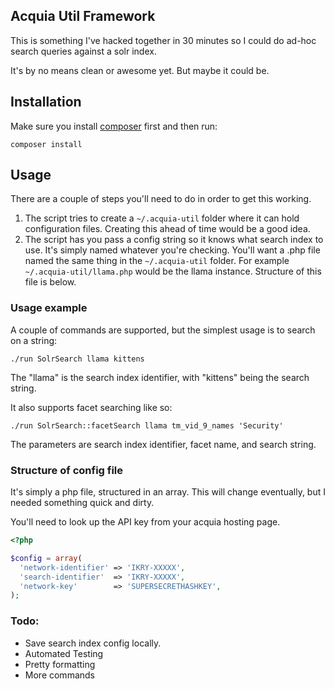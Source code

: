 ## Acquia Util Framework

This is something I've hacked together in 30 minutes so I could do ad-hoc search queries against a solr index.

It's by no means clean or awesome yet. But maybe it could be.

## Installation

Make sure you install [composer](https://getcomposer.org/download/) first and then run:

```
composer install
```

## Usage

There are a couple of steps you'll need to do in order to get this working.

1. The script tries to create a ```~/.acquia-util``` folder where it can hold configuration files. Creating this ahead of time would be a good idea.
2. The script has you pass a config string so it knows what search index to use. It's simply named whatever you're checking. You'll want a .php file named the same thing in the ```~/.acquia-util``` folder. For example ```~/.acquia-util/llama.php``` would be the llama instance. Structure of this file is below.

### Usage example
A couple of commands are supported, but the simplest usage is to search on a string:

```./run SolrSearch llama kittens```

The "llama" is the search index identifier, with "kittens" being the search string.

It also supports facet searching like so:

```./run SolrSearch::facetSearch llama tm_vid_9_names 'Security'```

The parameters are search index identifier, facet name, and search string.

### Structure of config file
It's simply a php file, structured in an array. This will change eventually, but I needed something quick and dirty.

You'll need to look up the API key from your acquia hosting page.

```php
<?php

$config = array(
  'network-identifier' => 'IKRY-XXXXX',
  'search-identifier'  => 'IKRY-XXXXX',
  'network-key'        => 'SUPERSECRETHASHKEY',
);

```

### Todo:
* Save search index config locally.
* Automated Testing
* Pretty formatting
* More commands
